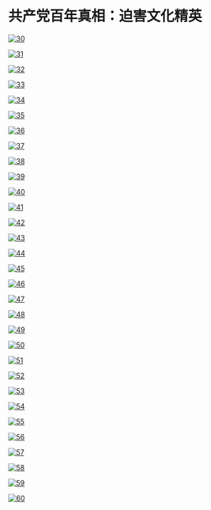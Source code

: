 # 共产党百年真相：迫害文化精英

[![30](https://cloud.githubusercontent.com/assets/20497750/25255230/3508acea-25ef-11e7-9577-6c00ac9ae2f8.png)](https://d1uvgy0lcmmygf.cloudfront.net/pdf/bngcd/phjy/30.pdf)

[![31](https://cloud.githubusercontent.com/assets/20497750/25255229/35084fca-25ef-11e7-8add-e90139c4bc54.png)](https://d1uvgy0lcmmygf.cloudfront.net/pdf/bngcd/phjy/31.pdf)

[![32](https://cloud.githubusercontent.com/assets/20497750/25255227/35056f26-25ef-11e7-9514-f5284addcaa4.png)](https://d1uvgy0lcmmygf.cloudfront.net/pdf/bngcd/phjy/32.pdf)

[![33](https://cloud.githubusercontent.com/assets/20497750/25255232/350c0912-25ef-11e7-9ec8-bb2bb711f14d.png)](https://d1uvgy0lcmmygf.cloudfront.net/pdf/bngcd/phjy/33.pdf)

[![34](https://cloud.githubusercontent.com/assets/20497750/25255231/350b612e-25ef-11e7-981a-d4d8f565746f.png)](https://d1uvgy0lcmmygf.cloudfront.net/pdf/bngcd/phjy/34.pdf)

[![35](https://cloud.githubusercontent.com/assets/20497750/25255228/3507e094-25ef-11e7-8c24-d2913d3e2114.png)](https://d1uvgy0lcmmygf.cloudfront.net/pdf/bngcd/phjy/35.pdf)

[![36](https://cloud.githubusercontent.com/assets/20497750/25255234/3522995c-25ef-11e7-86d1-3226c8f5dba2.png)](https://d1uvgy0lcmmygf.cloudfront.net/pdf/bngcd/phjy/36.pdf)

[![37](https://cloud.githubusercontent.com/assets/20497750/25255237/3526abf0-25ef-11e7-882d-b126122acddd.png)](https://d1uvgy0lcmmygf.cloudfront.net/pdf/bngcd/phjy/37.pdf)

[![38](https://cloud.githubusercontent.com/assets/20497750/25255235/3523679c-25ef-11e7-962c-bfce5bb5ca0d.png)](https://d1uvgy0lcmmygf.cloudfront.net/pdf/bngcd/phjy/38.pdf)

[![39](https://cloud.githubusercontent.com/assets/20497750/25255233/3521255e-25ef-11e7-958e-4fd3430e9a8b.png)](https://d1uvgy0lcmmygf.cloudfront.net/pdf/bngcd/phjy/39.pdf)

[![40](https://cloud.githubusercontent.com/assets/20497750/25255236/35267f72-25ef-11e7-874e-51b3f4ec6654.png)](https://d1uvgy0lcmmygf.cloudfront.net/pdf/bngcd/phjy/40.pdf)

[![41](https://cloud.githubusercontent.com/assets/20497750/25255238/35286d6e-25ef-11e7-94ec-eb48556ec36a.png)](https://d1uvgy0lcmmygf.cloudfront.net/pdf/bngcd/phjy/41.pdf)

[![42](https://cloud.githubusercontent.com/assets/20497750/25255240/353c38c6-25ef-11e7-84af-19c9ab76597a.png)](https://d1uvgy0lcmmygf.cloudfront.net/pdf/bngcd/phjy/42.pdf)

[![43](https://cloud.githubusercontent.com/assets/20497750/25255239/353c1da0-25ef-11e7-92c0-c9d3cb71a754.png)](https://d1uvgy0lcmmygf.cloudfront.net/pdf/bngcd/phjy/43.pdf)

[![44](https://cloud.githubusercontent.com/assets/20497750/25255241/353e7744-25ef-11e7-8d83-44a9375adb74.png)](https://d1uvgy0lcmmygf.cloudfront.net/pdf/bngcd/phjy/44.pdf)

[![45](https://cloud.githubusercontent.com/assets/20497750/25255242/354204a4-25ef-11e7-9de0-3656d66116bb.png)](https://d1uvgy0lcmmygf.cloudfront.net/pdf/bngcd/phjy/45.pdf)

[![46](https://cloud.githubusercontent.com/assets/20497750/25255246/35564a36-25ef-11e7-8f9f-150320cb65da.png)](https://d1uvgy0lcmmygf.cloudfront.net/pdf/bngcd/phjy/46.pdf)

[![47](https://cloud.githubusercontent.com/assets/20497750/25255243/35446c30-25ef-11e7-8291-d22afd6a2ece.png)](https://d1uvgy0lcmmygf.cloudfront.net/pdf/bngcd/phjy/47.pdf)

[![48](https://cloud.githubusercontent.com/assets/20497750/25255244/3553df6c-25ef-11e7-8143-18e93e15a55b.png)](https://d1uvgy0lcmmygf.cloudfront.net/pdf/bngcd/phjy/48.pdf)

[![49](https://cloud.githubusercontent.com/assets/20497750/25255245/3554bad6-25ef-11e7-8ac4-f6938a3a72b3.png)](https://d1uvgy0lcmmygf.cloudfront.net/pdf/bngcd/phjy/49.pdf)

[![50](https://cloud.githubusercontent.com/assets/20497750/25255247/35571506-25ef-11e7-893c-9ecd2fe45b36.png)](https://d1uvgy0lcmmygf.cloudfront.net/pdf/bngcd/phjy/50.pdf)

[![51](https://cloud.githubusercontent.com/assets/20497750/25255248/355fe8ca-25ef-11e7-90fc-199db2702ede.png)](https://d1uvgy0lcmmygf.cloudfront.net/pdf/bngcd/phjy/51.pdf)

[![52](https://cloud.githubusercontent.com/assets/20497750/25255249/35602560-25ef-11e7-8e14-c65297ef2cc8.png)](https://d1uvgy0lcmmygf.cloudfront.net/pdf/bngcd/phjy/52.pdf)

[![53](https://cloud.githubusercontent.com/assets/20497750/25255251/356ead56-25ef-11e7-8410-00f6d75bb440.png)](https://d1uvgy0lcmmygf.cloudfront.net/pdf/bngcd/phjy/53.pdf)

[![54](https://cloud.githubusercontent.com/assets/20497750/25255250/356e5c02-25ef-11e7-969e-f3ed1cb98ddf.png)](https://d1uvgy0lcmmygf.cloudfront.net/pdf/bngcd/phjy/54.pdf)

[![55](https://cloud.githubusercontent.com/assets/20497750/25255253/3570e9ea-25ef-11e7-9d53-ce9f9bf09bdc.png)](https://d1uvgy0lcmmygf.cloudfront.net/pdf/bngcd/phjy/55.pdf)

[![56](https://cloud.githubusercontent.com/assets/20497750/25255252/35703d06-25ef-11e7-96d4-db1ee7426047.png)](https://d1uvgy0lcmmygf.cloudfront.net/pdf/bngcd/phjy/56.pdf)

[![57](https://cloud.githubusercontent.com/assets/20497750/25255254/357a3784-25ef-11e7-8714-a46f6d10ca4f.png)](https://d1uvgy0lcmmygf.cloudfront.net/pdf/bngcd/phjy/57.pdf)

[![58](https://cloud.githubusercontent.com/assets/20497750/25255255/357e5b8e-25ef-11e7-9000-e4a717670139.png)](https://d1uvgy0lcmmygf.cloudfront.net/pdf/bngcd/phjy/58.pdf)

[![59](https://cloud.githubusercontent.com/assets/20497750/25310570/b98ac782-27ac-11e7-8c5a-ad42019dc42f.png)](https://d1uvgy0lcmmygf.cloudfront.net/pdf/bngcd/phjy/59.pdf)

[![60](https://cloud.githubusercontent.com/assets/20497750/25310569/b9895f8c-27ac-11e7-8f0f-cdb86406611b.png)](https://d1uvgy0lcmmygf.cloudfront.net/pdf/bngcd/phjy/60.pdf)
